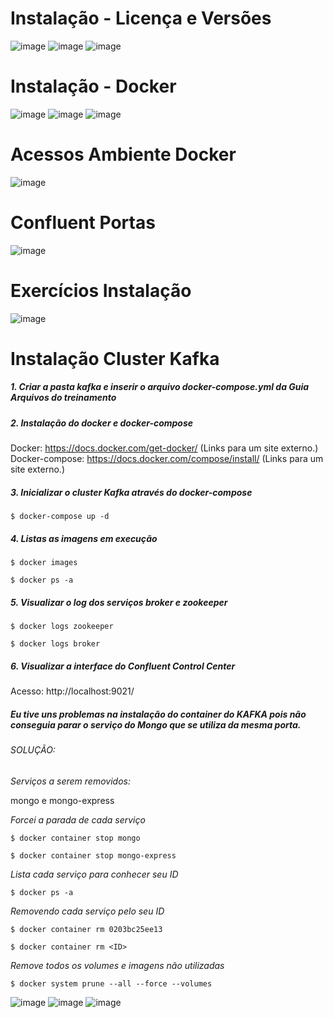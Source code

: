 # Instalação - Licença e Versões

![image](https://user-images.githubusercontent.com/27785070/135142078-ab2cce86-7605-43bf-8a2a-0f5b54470458.png)
![image](https://user-images.githubusercontent.com/27785070/135142124-8bee2c2b-eacb-4fdb-96f7-5bc2b7f206a3.png)
![image](https://user-images.githubusercontent.com/27785070/135142156-5ce41627-89ef-4fbb-a2d2-cd406444462d.png)

# Instalação - Docker

![image](https://user-images.githubusercontent.com/27785070/135142252-c0dc2759-9194-43ba-83e1-757a0938ec1a.png)
![image](https://user-images.githubusercontent.com/27785070/135142294-5443b1c3-2d7c-40ce-98bb-eb7115917247.png)
![image](https://user-images.githubusercontent.com/27785070/135142344-2f094e37-dbec-4d9c-a867-a0f215633653.png)

# Acessos Ambiente Docker

![image](https://user-images.githubusercontent.com/27785070/135142458-89114c1d-4b4e-482c-beec-88892baa2593.png)

# Confluent Portas

![image](https://user-images.githubusercontent.com/27785070/135142541-0ce855ed-944f-4fe5-8e00-27b8a8f3c4b6.png)

# Exercícios Instalação

![image](https://user-images.githubusercontent.com/27785070/135142815-70efb429-b5da-4c59-9e83-0d8f980895c4.png)

# Instalação Cluster Kafka

##### 1. Criar a pasta kafka e inserir o arquivo docker-compose.yml da Guia Arquivos do treinamento

##### 2. Instalação do docker e docker-compose

Docker: https://docs.docker.com/get-docker/ (Links para um site externo.)
Docker-compose: https://docs.docker.com/compose/install/ (Links para um site externo.)

##### 3. Inicializar o cluster Kafka através do docker-compose

`$ docker-compose up -d`

##### 4. Listas as imagens em execução

`$ docker images`

`$ docker ps -a`

##### 5. Visualizar o log dos serviços broker e zookeeper

`$ docker logs zookeeper`

`$ docker logs broker`

##### 6. Visualizar a interface do Confluent Control Center

Acesso: http://localhost:9021/


##### _Eu tive uns problemas na instalação do container do KAFKA pois não conseguia parar o serviço do Mongo que se utiliza da mesma porta._

###### SOLUÇÃO:
_Serviços a serem removidos:_

mongo e mongo-express

_Forcei a parada de cada serviço_

`$ docker container stop mongo`

`$ docker container stop mongo-express`

_Lista cada serviço para conhecer seu ID_

`$ docker ps -a`

_Removendo cada serviço pelo seu ID_

`$ docker container rm 0203bc25ee13`

`$ docker container rm <ID>`

_Remove todos os volumes e imagens não utilizadas_
  
`$ docker system prune --all --force --volumes`

![image](https://user-images.githubusercontent.com/27785070/135161237-cd3b9df7-70a2-488d-8306-1edfc3f36706.png)
![image](https://user-images.githubusercontent.com/27785070/135161277-c9a21386-71a2-447b-af26-d6c1538b1ccb.png)
![image](https://user-images.githubusercontent.com/27785070/135161335-d7cdd31b-6ae9-472e-8f4e-db60637bb8c8.png)


